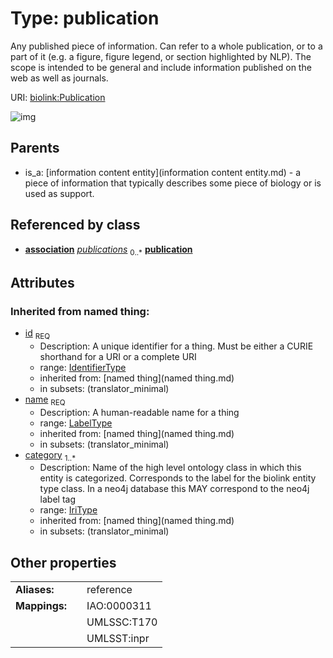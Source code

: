 
# Type: publication


Any published piece of information. Can refer to a whole publication, or to a part of it (e.g. a figure, figure legend, or section highlighted by NLP). The scope is intended to be general and include information published on the web as well as journals.

URI: [biolink:Publication](https://w3id.org/biolink/vocab/Publication)


![img](http://yuml.me/diagram/nofunky;dir:TB/class/\[Association]-%20publications%200..*>\[Publication&#124;id(i):identifier_type;name(i):label_type;category(i):iri_type%20%2B],%20\[InformationContentEntity]^-\[Publication])

## Parents

 *  is_a: [information content entity](information content entity.md) - a piece of information that typically describes some piece of biology or is used as support.

## Referenced by class

 *  **[association](association.md)** *[publications](publications.md)*  <sub>0..*</sub>  **[publication](publication.md)**

## Attributes


### Inherited from named thing:

 * [id](id.md)  <sub>REQ</sub>
    * Description: A unique identifier for a thing. Must be either a CURIE shorthand for a URI or a complete URI
    * range: [IdentifierType](type/IdentifierType.md)
    * inherited from: [named thing](named thing.md)
    * in subsets: (translator_minimal)
 * [name](name.md)  <sub>REQ</sub>
    * Description: A human-readable name for a thing
    * range: [LabelType](type/LabelType.md)
    * inherited from: [named thing](named thing.md)
    * in subsets: (translator_minimal)
 * [category](category.md)  <sub>1..*</sub>
    * Description: Name of the high level ontology class in which this entity is categorized. Corresponds to the label for the biolink entity type class. In a neo4j database this MAY correspond to the neo4j label tag
    * range: [IriType](type/IriType.md)
    * inherited from: [named thing](named thing.md)
    * in subsets: (translator_minimal)

## Other properties

|  |  |  |
| --- | --- | --- |
| **Aliases:** | | reference |
| **Mappings:** | | IAO:0000311 |
|  | | UMLSSC:T170 |
|  | | UMLSST:inpr |

